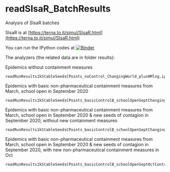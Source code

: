 # readSIsaR_BatchResults
 Analysis of SIsaR batches

SIsaR is at [https://terna.to.it/simul/SIsaR.html](https://terna.to.it/simul/SIsaR.html)

You can run the IPython codes at [![Binder](https://mybinder.org/badge_logo.svg)](https://mybinder.org/v2/gh/terna/readSIsaR_BatchResults/master)

The analyzers (the related data are in folder results):

Epidemics without containment measures

    readRunResults1kStableSeedsCPoints_noControl_ChangingWorld_plusHMlog.ipynb

Epidemics with basic non-pharmaceutical containment measures from March, school open in September 2020

    readRunResults1kStableSeedsCPoints_basicControlB_schoolOpenSeptChangingWorld_plusHMlog.ipynb

Epidemics with basic non-pharmaceutical containment measures from March, school open in September 2020 & new seeds of contagion in September 2020, without new containment measures

    readRunResults1kStableSeedsCPoints_basicControlB_schoolOpenSeptChangingWorldNewStart_plusHMlog.ipynb

Epidemics with basic non-pharmaceutical containment measures from March, school open in September 2020 & new seeds of contagion in September 2020, with new non-pharmaceutical  containment measures in Oct

    readRunResults1kStableSeedsCPoints_basicControlB_schoolOpenSeptOctControlChangingWorldNewStart_plusHMlog.ipynb
